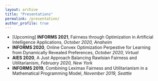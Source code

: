 ```yaml
---
layout: archive
title: "Presentations"
permalink: /presentation/
author_profile: true
---
```


- [Upcoming] **INFORMS 2021**, Fairness through Optimization in Artificial Intelligence Applications, *October 2020, Anaheim*
- **INFORMS 2020**, Online Convex Optimization Perpestive for Learning from Dynamically Revealed Preferences, *October 2020, Virtual*
- **AIES 2020**, A Just Approach Balancing Rawlsian Fairness and Utilitarianism, *February 2020, New York*
- **INFORMS 2019**, Combining Leximax Fairness and Utilitarianism in a Mathematical Programming Model, *November 2019, Seattle*
